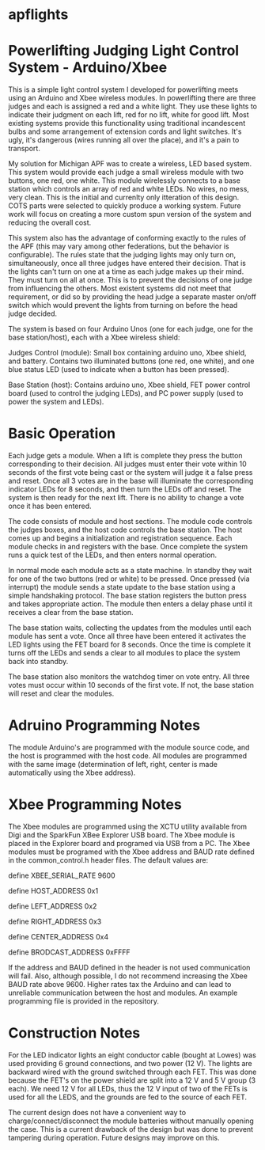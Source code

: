apflights
=========

Powerlifting Judging Light Control System - Arduino/Xbee
========================================================

This is a simple light control system I developed for powerlifting meets using an Arduino and Xbee wireless modules. In powerlifting there are three judges and each is assigned a red and a white light. They use these lights to indicate their judgment on each lift, red for no lift, white for good lift. Most existing systems provide this functionality using traditional incandescent bulbs and some arrangement of extension cords and light switches. It's ugly, it's dangerous (wires running all over the place), and it's a pain to transport. 

My solution for Michigan APF was to create a wireless, LED based system. This system would provide each judge a small wireless module with two buttons, one red, one white. This module wirelessly connects to a base station which controls an array of red and white LEDs. No wires, no mess, very clean. This is the initial and currenlty only itteration of this design. COTS parts were selected to quickly produce a working system. Future work will focus on creating a more custom spun version of the system and reducing the overall cost.

This system also has the advantage of conforming exactly to the rules of the APF (this may vary among other federations, but the behavior is configurable). The rules state that the judging lights may only turn on, simultaneously, once all three judges have entered their decision. That is the lights can't turn on one at a time as each judge makes up their mind. They must turn on all at once. This is to prevent the decisions of one judge from influencing the others. Most existent systems did not meet that requirement, or did so by providing the head judge a separate master on/off switch which would prevent the lights from turning on before the head judge decided.

The system is based on four Arduino Unos (one for each judge, one for the base station/host), each with a Xbee wireless shield:

Judges Control (module): Small box containing arduino uno, Xbee shield, and battery. Contains two illuminated buttons (one red, one white), and one blue status LED (used to indicate when a button has been pressed).

Base Station (host): Contains arduino uno, Xbee shield, FET power control board (used to control the judging LEDs), and PC power supply (used to power the system and LEDs).

Basic Operation
===============

Each judge gets a module. When a lift is complete they press the button corresponding to their decision. All judges must enter their vote within 10 seconds of the first vote being cast or the system will judge it a false press and reset. Once all 3 votes are in the base will illuminate the corresponding indicator LEDs for 8 seconds, and then turn the LEDs off and reset. The system is then ready for the next lift. There is no ability to change a vote once it has been entered.

The code consists of module and host sections. The module code controls the judges boxes, and the host code controls the base station. The host comes up and begins a initialization and registration sequence. Each module checks in and registers with the base. Once complete the system runs a quick test of the LEDs, and then enters normal operation.

In normal mode each module acts as a state machine. In standby they wait for one of the two buttons (red or white) to be pressed. Once pressed (via interrupt) the module sends a state update to the base station using a simple handshaking protocol. The base station registers the button press and takes appropriate action. The module then enters a delay phase until it receives a clear from the base station.

The base station waits, collecting the updates from the modules until each module has sent a vote. Once all three have been entered it activates the LED lights using the FET board for 8 seconds. Once the time is complete it turns off the LEDs and sends a clear to all modules to place the system back into standby.

The base station also monitors the watchdog timer on vote entry. All three votes must occur within 10 seconds of the first vote. If not, the base station will reset and clear the modules.

Adruino Programming Notes
===============

The module Arduino's are programmed with the module source code, and the host is programmed with the host code. All modules are programmed with the same image (determination of left, right, center is made automatically using the Xbee address).

Xbee Programming Notes
===============

The Xbee modules are programmed using the XCTU utility available from Digi and the SparkFun XBee Explorer USB board. The Xbee module is placed in the Explorer board and programed via USB from a PC. The Xbee modules must be programed with the Xbee address and BAUD rate defined in the common_control.h header files. The default values are:

define XBEE_SERIAL_RATE        9600

define HOST_ADDRESS            0x1

define LEFT_ADDRESS            0x2

define RIGHT_ADDRESS           0x3

define CENTER_ADDRESS          0x4

define BRODCAST_ADDRESS        0xFFFF

If the address and BAUD defined in the header is not used communication will fail. Also, although possible, I do not recommend increasing the Xbee BAUD rate above 9600. Higher rates tax the Arduino and can lead to unreliable communication between the host and modules. An example programming file is provided in the repository.

Construction Notes
===============

For the LED indicator lights an eight conductor cable (bought at Lowes) was used providing 6 ground connections, and two power (12 V). The lights are backward wired with the ground switched through each FET. This was done because the FET's on the power shield are split into a 12 V and 5 V group (3 each). We need 12 V for all LEDs, thus the 12 V input of two of the FETs is used for all the LEDS, and the grounds are fed to the source of each FET.

The current design does not have a convenient way to charge/connect/disconnect the module batteries without manually opening the case. This is a current drawback of the design but was done to prevent tampering during operation. Future designs may improve on this.